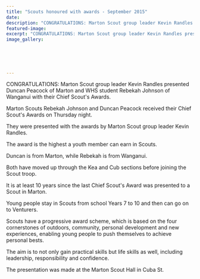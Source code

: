 ```yaml
---
title: "Scouts honoured with awards - September 2015"
date: 
description: "CONGRATULATIONS: Marton Scout group leader Kevin Randles presented Duncan Peacock of Marton and WHS student Rebekah Johnson of Wanganui with their Chief Scout's Awards, Wanganui Chronicle on 29/9/15.."
featured-image: 
excerpt: "CONGRATULATIONS: Marton Scout group leader Kevin Randles presented Duncan Peacock of Marton and WHS student Rebekah Johnson of Wanganui with their Chief Scout's Awards."
image_gallery:
	
	
	
	
	
---
```


<p><span>CONGRATULATIONS: Marton Scout group leader Kevin Randles presented Duncan Peacock of Marton and WHS student Rebekah Johnson of Wanganui with their Chief Scout's Awards.</span></p>
<p>Marton Scouts Rebekah Johnson and Duncan Peacock received their Chief Scout's Awards on Thursday night.</p>
<p>They were presented with the awards by Marton Scout group leader Kevin Randles.</p>
<p>The award is the highest a youth member can earn in Scouts.</p>
<p>Duncan is from Marton, while Rebekah is from Wanganui.</p>
<p>Both have moved up through the Kea and Cub sections before joining the Scout troop.</p>
<p>It is at least 10 years since the last Chief Scout's Award was presented to a Scout in Marton.</p>
<p>Young people stay in Scouts from school Years 7 to 10 and then can go on to Venturers.</p>
<p>Scouts have a progressive award scheme, which is based on the four cornerstones of outdoors, community, personal development and new experiences, enabling young people to push themselves to achieve personal bests.</p>
<p>The aim is to not only gain practical skills but life skills as well, including leadership, responsibility and confidence.</p>
<p>The presentation was made at the Marton Scout Hall in Cuba St.</p>

